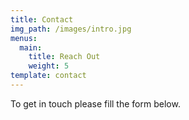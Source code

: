 ```yaml
---
title: Contact
img_path: /images/intro.jpg
menus:
  main:
    title: Reach Out
    weight: 5
template: contact
---
```

To get in touch please fill the form below.
